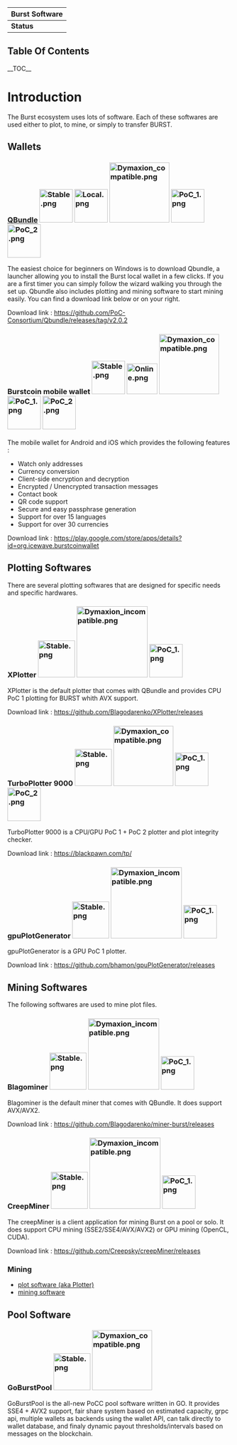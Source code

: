 | Burst Software |
|----------------|
| **Status**     |

Table Of Contents
-----------------

\_\_TOC\_\_

Introduction
============

The Burst ecosystem uses lots of software. Each of these softwares are used either to plot, to mine, or simply to transfer BURST.

Wallets
-------

### [QBundle](qbundle.md) <img src="Stable.png" title="fig:Stable.png" alt="Stable.png" width="75" height="75" /> <img src="Local.png" title="fig:Local.png" alt="Local.png" width="75" height="75" /> <img src="Dymaxion_compatible.png" title="fig:Dymaxion_compatible.png" alt="Dymaxion_compatible.png" width="135" height="135" /> <img src="PoC_1.png" title="fig:PoC_1.png" alt="PoC_1.png" width="75" height="75" /> <img src="PoC_2.png" title="fig:PoC_2.png" alt="PoC_2.png" width="75" height="75" />

The easiest choice for beginners on Windows is to download Qbundle, a launcher allowing you to install the Burst local wallet in a few clicks. If you are a first timer you can simply follow the wizard walking you through the set up. Qbundle also includes plotting and mining software to start mining easily. You can find a download link below or on your right.

Download link : https://github.com/PoC-Consortium/Qbundle/releases/tag/v2.0.2

### Burstcoin mobile wallet <img src="Stable.png" title="fig:Stable.png" alt="Stable.png" width="75" height="75" /> <img src="Online.png" title="fig:Online.png" alt="Online.png" width="69" height="69" /> <img src="Dymaxion_compatible.png" title="fig:Dymaxion_compatible.png" alt="Dymaxion_compatible.png" width="135" height="135" /> <img src="PoC_1.png" title="fig:PoC_1.png" alt="PoC_1.png" width="75" height="75" /> <img src="PoC_2.png" title="fig:PoC_2.png" alt="PoC_2.png" width="75" height="75" />

The mobile wallet for Android and iOS which provides the following features :

-   Watch only addresses
-   Currency conversion
-   Client-side encryption and decryption
-   Encrypted / Unencrypted transaction messages
-   Contact book
-   QR code support
-   Secure and easy passphrase generation
-   Support for over 15 languages
-   Support for over 30 currencies

Download link : https://play.google.com/store/apps/details?id=org.icewave.burstcoinwallet

Plotting Softwares
------------------

There are several plotting softwares that are designed for specific needs and specific hardwares.

### XPlotter <img src="Stable.png" title="fig:Stable.png" alt="Stable.png" width="83" height="83" /> <img src="Dymaxion_incompatible.png" title="fig:Dymaxion_incompatible.png" alt="Dymaxion_incompatible.png" width="160" height="160" /> <img src="PoC_1.png" title="fig:PoC_1.png" alt="PoC_1.png" width="75" height="75" />

XPlotter is the default plotter that comes with QBundle and provides CPU PoC 1 plotting for BURST whith AVX support.

Download link : https://github.com/Blagodarenko/XPlotter/releases

### TurboPlotter 9000 <img src="Stable.png" title="fig:Stable.png" alt="Stable.png" width="83" height="83" /> <img src="Dymaxion_compatible.png" title="fig:Dymaxion_compatible.png" alt="Dymaxion_compatible.png" width="135" height="135" /> <img src="PoC_1.png" title="fig:PoC_1.png" alt="PoC_1.png" width="75" height="75" /> <img src="PoC_2.png" title="fig:PoC_2.png" alt="PoC_2.png" width="75" height="75" />

TurboPlotter 9000 is a CPU/GPU PoC 1 + PoC 2 plotter and plot integrity checker.

Download link : https://blackpawn.com/tp/

### gpuPlotGenerator <img src="Stable.png" title="fig:Stable.png" alt="Stable.png" width="83" height="83" /> <img src="Dymaxion_incompatible.png" title="fig:Dymaxion_incompatible.png" alt="Dymaxion_incompatible.png" width="160" height="160" /> <img src="PoC_1.png" title="fig:PoC_1.png" alt="PoC_1.png" width="75" height="75" />

gpuPlotGenerator is a GPU PoC 1 plotter.

Download link : https://github.com/bhamon/gpuPlotGenerator/releases

Mining Softwares
----------------

The following softwares are used to mine plot files.

### Blagominer <img src="Stable.png" title="fig:Stable.png" alt="Stable.png" width="83" height="83" /> <img src="Dymaxion_incompatible.png" title="fig:Dymaxion_incompatible.png" alt="Dymaxion_incompatible.png" width="160" height="160" /> <img src="PoC_1.png" title="fig:PoC_1.png" alt="PoC_1.png" width="75" height="75" />

Blagominer is the default miner that comes with QBundle. It does support AVX/AVX2.

Download link : https://github.com/Blagodarenko/miner-burst/releases

### CreepMiner <img src="Stable.png" title="fig:Stable.png" alt="Stable.png" width="83" height="83" /> <img src="Dymaxion_incompatible.png" title="fig:Dymaxion_incompatible.png" alt="Dymaxion_incompatible.png" width="160" height="160" /> <img src="PoC_1.png" title="fig:PoC_1.png" alt="PoC_1.png" width="75" height="75" />

The creepMiner is a client application for mining Burst on a pool or solo. It does support CPU mining (SSE2/SSE4/AVX/AVX2) or GPU mining (OpenCL, CUDA).

Download link : https://github.com/Creepsky/creepMiner/releases

### Mining

-   [plot software (aka Plotter)](plot-software.md)
-   [mining software](mining-software.md)

Pool Software 
--------------

### GoBurstPool <img src="Stable.png" title="fig:Stable.png" alt="Stable.png" width="83" height="83" /> <img src="Dymaxion_compatible.png" title="fig:Dymaxion_compatible.png" alt="Dymaxion_compatible.png" width="135" height="135" />

GoBurstPool is the all-new PoCC pool software written in GO. It provides SSE4 + AVX2 support, fair share system based on estimated capacity, grpc api, multiple wallets as backends using the wallet API, can talk directly to wallet database, and finaly dynamic payout thresholds/intervals based on messages on the blockchain.

